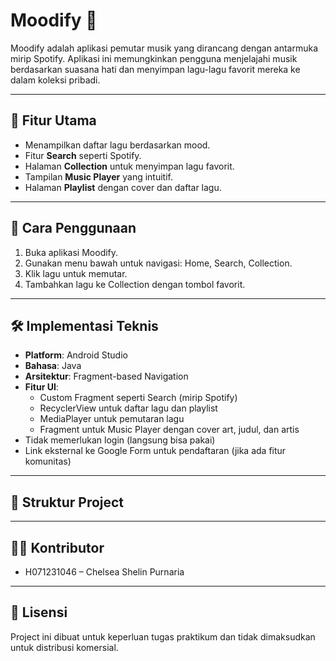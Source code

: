 # Moodify 🎵

Moodify adalah aplikasi pemutar musik yang dirancang dengan antarmuka mirip Spotify. Aplikasi ini memungkinkan pengguna menjelajahi musik berdasarkan suasana hati dan menyimpan lagu-lagu favorit mereka ke dalam koleksi pribadi.

---

## 🚀 Fitur Utama

- Menampilkan daftar lagu berdasarkan mood.
- Fitur **Search** seperti Spotify.
- Halaman **Collection** untuk menyimpan lagu favorit.
- Tampilan **Music Player** yang intuitif.
- Halaman **Playlist** dengan cover dan daftar lagu.

---

## 📱 Cara Penggunaan

1. Buka aplikasi Moodify.
2. Gunakan menu bawah untuk navigasi: Home, Search, Collection.
3. Klik lagu untuk memutar.
4. Tambahkan lagu ke Collection dengan tombol favorit.

---

## 🛠️ Implementasi Teknis

- **Platform**: Android Studio
- **Bahasa**: Java
- **Arsitektur**: Fragment-based Navigation
- **Fitur UI**:
  - Custom Fragment seperti Search (mirip Spotify)
  - RecyclerView untuk daftar lagu dan playlist
  - MediaPlayer untuk pemutaran lagu
  - Fragment untuk Music Player dengan cover art, judul, dan artis
- Tidak memerlukan login (langsung bisa pakai)
- Link eksternal ke Google Form untuk pendaftaran (jika ada fitur komunitas)

---

## 📂 Struktur Project


---

## 🧑‍💻 Kontributor

- H071231046 – Chelsea Shelin Purnaria

---

## 📄 Lisensi

Project ini dibuat untuk keperluan tugas praktikum dan tidak dimaksudkan untuk distribusi komersial.
